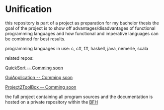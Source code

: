 # Unification
this repository is part of a project as preparation for my bachelor thesis
the goal of the project is to show off advantages/disadvantages of functional programming languages and how functional and imperative languages can be combined for best results.

programming languages in use:
c, c#, f#, haskell, java, nemerle, scala

related repos:

[QuickSort -- Comming soon](https://www.github.com/h3ll5ur7er/)

[GuiApplication -- Comming soon](https://www.github.com/h3ll5ur7er/)

[Project2ToolBox -- Comming soon](https://www.github.com/h3ll5ur7er/)

the full project containing all program sources and the documentation is hosted on a private repository within the [BFH](http://www.ti.bfh.ch/)
